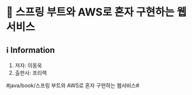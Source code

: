 # 📘 스프링 부트와 AWS로 혼자 구현하는 웹 서비스
## ℹ️ Information
1. 저자: 이동욱
2. 출판사: 프리렉


#java/book/스프링 부트와 AWS로 혼자 구현하는 웹서비스#